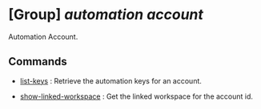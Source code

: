 # [Group] _automation account_

Automation Account.

## Commands

- [list-keys](/Commands/automation/account/_list-keys.md)
: Retrieve the automation keys for an account.

- [show-linked-workspace](/Commands/automation/account/_show-linked-workspace.md)
: Get the linked workspace for the account id.
